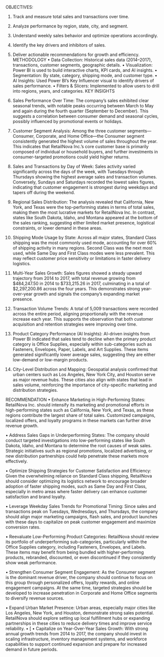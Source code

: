 OBJECTIVES:
1.	Track and measure total sales and transactions over time.
2.	Analyze performance by region, state, city, and segment.
3.	Understand weekly sales behavior and optimize operations accordingly.
4.	Identify the key drivers and inhibitors of sales.
5.	Deliver actionable recommendations for growth and efficiency.
METHODOLOGY
•	Data Collection: Historical sales data (2014–2017), transactions, customer segments, geographic details.
•	Visualization: Power BI is used to build interactive charts, KPI cards, and AI insights.
•	Segmentation: By state, category, shipping mode, and customer type.
•	AI Insights: Used Power BI’s Key Influencer visual to identify drivers of sales performance.
•	Filters & Slicers: Implemented to allow users to drill into regions, years, and categories.
KEY INSIGHTS
1.	Sales Performance Over Time: The company’s sales exhibited clear seasonal trends, with notable peaks occurring between March to May and again during the fourth quarter (September to December). This suggests a correlation between consumer demand and seasonal cycles, possibly influenced by promotional events or holidays.

2.	Customer Segment Analysis: Among the three customer segments—Consumer, Corporate, and Home Office—the Consumer segment consistently generated the highest volume of sales throughout the year. This indicates that RetailNova Inc.’s core customer base is primarily composed of individual or household buyers, and further investments in consumer-targeted promotions could yield higher returns.

3.	Sales and Transactions by Day of Week: Sales activity varied significantly across the days of the week, with Tuesdays through Thursdays showing the highest average sales and transaction volumes. Conversely, Sundays and Saturdays recorded the lowest sales figures, indicating that customer engagement is strongest during weekdays and tapers off during the weekend.

4.	Regional Sales Distribution: The analysis revealed that California, New York, and Texas were the top-performing states in terms of total sales, making them the most lucrative markets for RetailNova Inc. In contrast, states like South Dakota, Idaho, and Montana appeared at the bottom of the sales ranking, suggesting either limited market presence, logistical constraints, or lower demand in these areas.


5.	Shipping Mode Usage by State: Across all major states, Standard Class shipping was the most commonly used mode, accounting for over 60% of shipping activity in many regions. Second Class was the next most used, while Same Day and First Class modes were less prevalent. This may reflect customer price sensitivity or limitations in faster delivery logistics.

6.	Multi-Year Sales Growth: Sales figures showed a steady upward trajectory from 2014 to 2017, with total revenue growing from $484,247.50 in 2014 to $733,215.26 in 2017, culminating in a total of $2,297,200.86 across the four years. This demonstrates strong year-over-year growth and signals the company’s expanding market presence.


7.	Transaction Volume Trends: A total of 5,009 transactions were recorded across the entire period, aligning proportionally with the revenue increase each year. This supports the observation that both customer acquisition and retention strategies were improving over time.

8.	Product Category Performance (AI Insights): AI-driven insights from Power BI indicated that sales tend to decline when the primary product category is Office Supplies, especially within sub-categories such as Fasteners, Envelopes, Paper, Labels, and Art Supplies. These items generated significantly lower average sales, suggesting they are either low-demand or low-margin products.


9.	City-Level Distribution and Mapping: Geospatial analysis confirmed that urban centers such as Los Angeles, New York City, and Houston serve as major revenue hubs. These cities also align with states that lead in sales volume, reinforcing the importance of city-specific marketing and distribution strategies.



RECOMMENDATION
•	Enhance Marketing in High-Performing States: RetailNova Inc. should intensify its marketing and promotional efforts in high-performing states such as California, New York, and Texas, as these regions contribute the largest share of total sales. Customized campaigns, localized offers, and loyalty programs in these markets can further drive revenue growth.

•	Address Sales Gaps in Underperforming States: The company should conduct targeted investigations into low-performing states like South Dakota, Idaho, and Montana to determine the root causes of weak sales. Strategic initiatives such as regional promotions, localized advertising, or new distribution partnerships could help penetrate these markets more effectively.

•	Optimize Shipping Strategies for Customer Satisfaction and Efficiency: Given the overwhelming reliance on Standard Class shipping, RetailNova should consider optimizing its logistics network to encourage broader adoption of faster shipping modes, such as Same Day and First Class, especially in metro areas where faster delivery can enhance customer satisfaction and brand loyalty.

•	Leverage Weekday Sales Trends for Promotional Timing: Since sales and transactions peak on Tuesdays, Wednesdays, and Thursdays, the company should align major marketing campaigns, flash sales, and product launches with these days to capitalize on peak customer engagement and maximize conversion rates.

•	Reevaluate Low-Performing Product Categories: RetailNova should review its portfolio of underperforming sub-categories, particularly within the Office Supplies category, including Fasteners, Envelopes, and Labels. These items may benefit from being bundled with higher-performing products, rebranded, discounted, or even discontinued if they consistently show weak performance.

•	Strengthen Consumer Segment Engagement: As the Consumer segment is the dominant revenue driver, the company should continue to focus on this group through personalized offers, loyalty rewards, and online engagement campaigns. At the same time, targeted strategies should be developed to increase penetration in Corporate and Home Office segments to diversify revenue sources.

•	Expand Urban Market Presence: Urban areas, especially major cities like Los Angeles, New York, and Houston, demonstrate strong sales potential. RetailNova should explore setting up local fulfillment hubs or expanding partnerships in these cities to reduce delivery times and improve service reliability.
•	[
•	Capitalize on Year-Over-Year Sales Growth: With strong annual growth trends from 2014 to 2017, the company should invest in scaling infrastructure, inventory management systems, and workforce capabilities to support continued expansion and prepare for increased demand in future periods.
